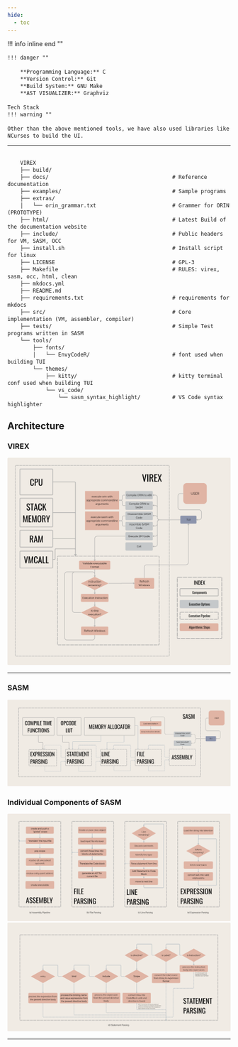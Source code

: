 ```yaml
---
hide:
  - toc
---
```


!!! info inline end ""

    !!! danger ""

        **Programming Language:** C
        **Version Control:** Git
        **Build System:** GNU Make
        **AST VISUALIZER:** Graphviz

    Tech Stack
    !!! warning ""

    Other than the above mentioned tools, we have also used libraries like
    NCurses to build the UI.
---

```title="Project Structure"

    VIREX
    ├── build/
    ├── docs/                                       # Reference documentation
    ├── examples/                                   # Sample programs
    ├── extras/
    │   └── orin_grammar.txt                        # Grammer for ORIN (PROTOTYPE)
    ├── html/                                       # Latest Build of the documentation website
    ├── include/                                    # Public headers for VM, SASM, OCC
    ├── install.sh                                  # Install script for linux
    ├── LICENSE                                     # GPL-3
    ├── Makefile                                    # RULES: virex, sasm, occ, html, clean
    ├── mkdocs.yml
    ├── README.md
    ├── requirements.txt                            # requirements for mkdocs
    ├── src/                                        # Core implementation (VM, assembler, compiler)
    ├── tests/                                      # Simple Test programs written in SASM
    └── tools/
        ├── fonts/
        │   └── EnvyCodeR/                          # font used when building TUI
        └── themes/
            ├── kitty/                              # kitty terminal conf used when building TUI
            └── vs_code/
                └── sasm_syntax_highlight/          # VS Code syntax highlighter
```

## Architecture

### VIREX

![Image](assets/Architecture/virex_arch.png)

---

### SASM

![Image](assets/Architecture/sasm_arch.png)

### Individual Components of SASM
![Image](assets/Architecture/sasm_components_1.png)
![Image](assets/Architecture/sasm_components_2.png)

---
